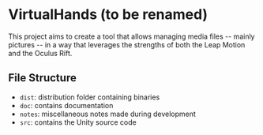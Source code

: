 # VirtualHands (to be renamed)

This project aims to create a tool that allows managing media files -- mainly pictures -- in a way that leverages the strengths of both the Leap Motion and the Oculus Rift.

## File Structure

- `dist`: distribution folder containing binaries
- `doc`: contains documentation
- `notes`: miscellaneous notes made during development
- `src`: contains the Unity source code
